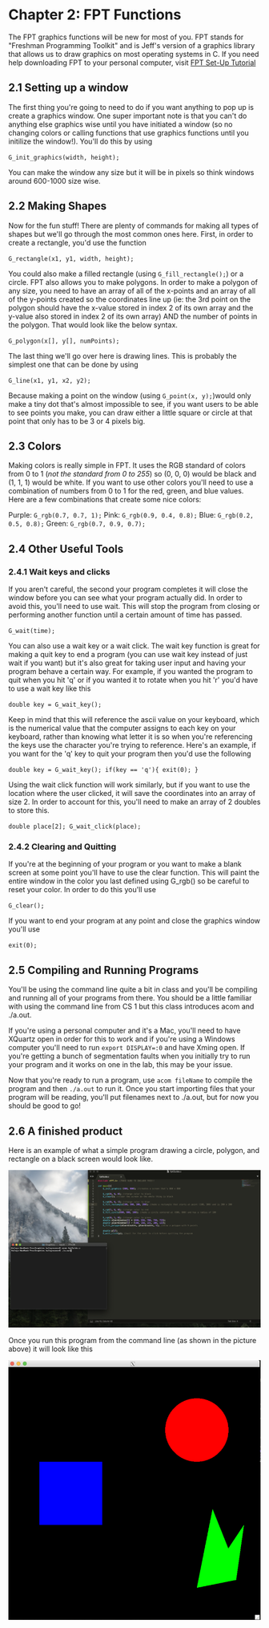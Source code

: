 # Chapter 2: FPT Functions

The FPT graphics functions will be new for most of you. FPT stands for "Freshman Programming Toolkit" and is Jeff's version of a graphics library that allows us to draw graphics on most operating systems in C. If you need help downloading FPT to your personal computer, visit [FPT Set-Up Tutorial](https://github.com/lc-acm/fpt)

## 2.1 Setting up a window

The first thing you're going to need to do if you want anything to pop up is create a graphics window. One super important note is that you can't do anything else graphics wise until you have initiated a window (so no changing colors or calling functions that use graphics functions until you initilize the window!).  You'll do this by using 

`G_init_graphics(width, height);`  

You can make the window any size but it will be in pixels so think windows around 600-1000 size wise. 

## 2.2 Making Shapes

Now for the fun stuff! There are plenty of commands for making all types of shapes but we'll go through the most common ones here. First, in order to create a rectangle, you'd use the function

`G_rectangle(x1, y1, width, height);`

You could also make a filled rectangle (using `G_fill_rectangle();`) or a circle. FPT also allows you to make polygons. In order to make a polygon of any size, you need to have an array of all of the x-points and an array of all of the y-points created so the coordinates line up (ie: the 3rd point on the polygon should have the x-value stored in index 2 of its own array and the y-value also stored in index 2 of its own array) AND the number of points in the polygon. That would look like the below syntax.

`G_polygon(x[], y[], numPoints);`

The last thing we'll go over here is drawing lines. This is probably the simplest one that can be done by using

`G_line(x1, y1, x2, y2);`

Because making a point on the window (using `G_point(x, y);`)would only make a tiny dot that's almost impossible to see, if you want users to be able to see points you make, you can draw either a little square or circle at that point that only has to be 3 or 4 pixels big. 

## 2.3 Colors

Making colors is really simple in FPT. It uses the RGB standard of colors from 0 to 1 (*not the standard from 0 to 255*) so (0, 0, 0) would be black and (1, 1, 1) would be white. If you want to use other colors you'll need to use a combination of numbers from 0 to 1 for the red, green, and blue values. Here are a few combinations that create some nice colors:

Purple: `G_rgb(0.7, 0.7, 1);`
Pink:   `G_rgb(0.9, 0.4, 0.8);`
Blue:   `G_rgb(0.2, 0.5, 0.8);`
Green:  `G_rgb(0.7, 0.9, 0.7);`

## 2.4 Other Useful Tools

### 2.4.1 Wait keys and clicks
If you aren't careful, the second your program completes it will close the window before you can see what your program actually did. In order to avoid this, you'll need to use wait. This will stop the program from closing or performing another function until a certain amount of time has passed. 

`G_wait(time);`

You can also use a wait key or a wait click. The wait key function is great for making a quit key to end a program (you can use wait key instead of just wait if you want) but it's also great for taking user input and having your program behave a certain way. For example, if you wanted the program to quit when you hit 'q' or if you wanted it to rotate when you hit 'r' you'd have to use a wait key like this

`double key = G_wait_key();`

Keep in mind that this will reference the ascii value on your keyboard, which is the numerical value that the computer assigns to each key on your keyboard, rather than knowing what letter it is so when you're referencing the keys use the character you're trying to reference. Here's an example, if you want for the 'q' key to quit your program then you'd use the following

`double key = G_wait_key();
if(key == 'q'){
  exit(0); }`
  
Using the wait click function will work similarly, but if you want to use the location where the user clicked, it will save the coordinates into an array of size 2. In order to account for this, you'll need to make an array of 2 doubles to store this.

`double place[2];
G_wait_click(place);`

### 2.4.2 Clearing and Quitting
If you're at the beginning of your program or you want to make a blank screen at some point you'll have to use the clear function. This will paint the entire window in the color you last defined using G_rgb() so be careful to reset your color. In order to do this you'll use

`G_clear();`

If you want to end your program at any point and close the graphics window you'll use

`exit(0);`

## 2.5 Compiling and Running Programs
You'll be using the command line quite a bit in class and you'll be compiling and running all of your programs from there. You should be a little familiar with using the command line from CS 1 but this class introduces acom and ./a.out. 

If you're using a personal computer and it's a Mac, you'll need to have XQuartz open in order for this to work and if you're using a Windows computer you'll need to run `export DISPLAY=:0` and have Xming open.  If you're getting a bunch of segmentation faults when you initially try to run your program and it works on one in the lab, this may be your issue. 

Now that you're ready to run a program, use `acom fileName` to compile the program and then `./a.out` to run it. Once you start importing files that your program will be reading, you'll put filenames next to ./a.out, but for now you should be good to go!

## 2.6 A finished product
Here is an example of what a simple program drawing a circle, polygon, and rectangle on a black screen would look like. 

![2-1-shapesCode](/img/0/2-1-shapesCode.png)

Once you run this program from the command line (as shown in the picture above) it will look like this

![2-2-output](/img/0/2-2-output.png)
